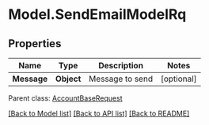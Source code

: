 # Model.SendEmailModelRq
## Properties
Name | Type | Description | Notes
------------ | ------------- | ------------- | -------------
**Message** | **Object** | Message to send              | [optional] 

 Parent class: [AccountBaseRequest](AccountBaseRequest.md)

[[Back to Model list]](README.md#documentation-for-models) [[Back to API list]](README.md#documentation-for-api-endpoints) [[Back to README]](README.md)


